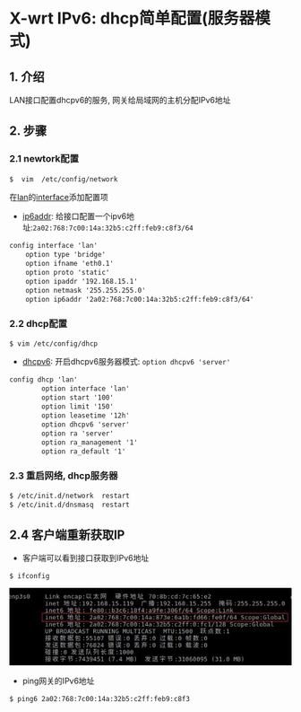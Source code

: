# X-wrt IPv6: dhcp简单配置(服务器模式)

## 1. 介绍
LAN接口配置dhcpv6的服务, 网关给局域网的主机分配IPv6地址

## 2. 步骤

### 2.1 newtork配置
```
$  vim  /etc/config/network
```
在[lan](#)的[interface](#)添加配置项

+ [ip6addr](#): 给接口配置一个ipv6地址:`2a02:768:7c00:14a:32b5:c2ff:feb9:c8f3/64`
```
config interface 'lan'
    option type 'bridge'
    option ifname 'eth0.1'
    option proto 'static'
    option ipaddr '192.168.15.1'
    option netmask '255.255.255.0'
    option ip6addr '2a02:768:7c00:14a:32b5:c2ff:feb9:c8f3/64'
```

### 2.2 dhcp配置
```
$ vim /etc/config/dhcp
```
+ [dhcpv6](#): 开启dhcpv6服务器模式: `option dhcpv6 'server'`
```
config dhcp 'lan'
        option interface 'lan'
        option start '100'
        option limit '150'
        option leasetime '12h'
        option dhcpv6 'server'
        option ra 'server'
        option ra_management '1'
        option ra_default '1'
```

### 2.3 重启网络, dhcp服务器
```
$ /etc/init.d/network  restart
$ /etc/init.d/dnsmasq  restart
```

## 2.4 客户端重新获取IP
+ 客户端可以看到接口获取到IPv6地址
```
$ ifconfig
```
![](./img/PC-IPv6-IP.jpg)

+ ping网关的IPv6地址
```
$ ping6 2a02:768:7c00:14a:32b5:c2ff:feb9:c8f3 
```

